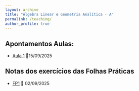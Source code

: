 ```yaml
---
layout: archive
title: "Álgebra Linear e Geometria Analítica - A"
permalink: /teaching/
author_profile: true
---
```




Apontamentos Aulas: 
------
- [Aula 1](https://juliana-cunha.github.io/files/Aula%201.pdf) 📅15/09/2025

Notas dos exercícios das Folhas Práticas
------
- [FP1](https://juliana-cunha.github.io/files/FP1_res.pdf) 📅 02/09/2025
  

